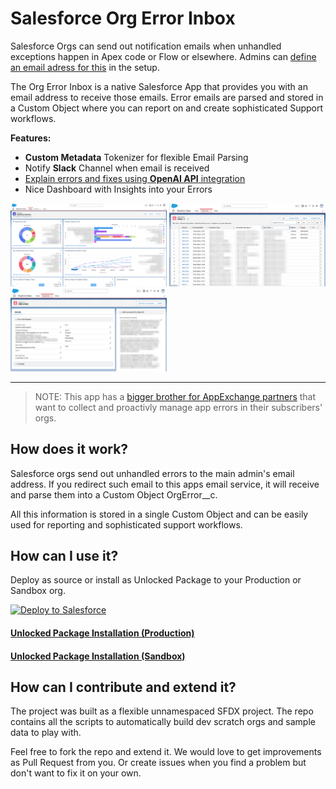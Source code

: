 # Salesforce Org Error Inbox

Salesforce Orgs can send out notification emails when unhandled exceptions happen in Apex code or Flow or elsewhere. Admins can [define an email adress for this](https://help.salesforce.com/s/articleView?id=000385876&type=1) in the setup.

The Org Error Inbox is a native Salesforce App that provides you with an email address to receive those emails. Error emails are parsed and stored in a Custom Object where you can report on and create sophisticated Support workflows.

**Features:**

- **Custom Metadata** Tokenizer for flexible Email Parsing
- Notify **Slack** Channel when email is received
- [Explain errors and fixes using **OpenAI API** integration](https://youtu.be/dERb_22VSfI)
- Nice Dashboard with Insights into your Errors

<img src="resources/homepage.png" width="250px" />
<img src="resources/errorslist.png" width="250px" />
<img src="resources/errorspage.png" width="250px" />

---
> NOTE: This app has a [bigger brother for AppExchange partners](https://github.com/rsoesemann/salesforce-isv-cockpit) that want to collect and proactivly manage app errors in their subscribers' orgs.

## How does it work?

Salesforce orgs send out unhandled errors to the main admin's email address. If you redirect such email to this apps email service, it will receive and parse them into a Custom Object OrgError__c. 

All this information is stored in a single Custom Object and can be easily used for reporting and sophisticated support workflows.

## How can I use it?

Deploy as source or install as Unlocked Package to your Production or Sandbox org.

<a href="https://githubsfdeploy.herokuapp.com?owner=rsoesemann&amp;repo=org-error-inbox">
  <img src="https://raw.githubusercontent.com/afawcett/githubsfdeploy/master/src/main/webapp/resources/img/deploy.png" alt="Deploy to Salesforce" />
</a>

#### [Unlocked Package Installation (Production)](https://login.salesforce.com/packaging/installPackage.apexp?p0=04tVI0000002MvhYAE)

#### [Unlocked Package Installation (Sandbox)](https://test.salesforce.com/packaging/installPackage.apexp?p0=04tVI0000002MvhYAE)


## How can I contribute and extend it?

The project was built as a flexible unnamespaced SFDX project. The repo contains all the scripts to automatically build dev scratch orgs and sample data to play with.

Feel free to fork the repo and extend it. We would love to get improvements as Pull Request from you. Or create issues when you find a problem but don't want to fix it on your own.